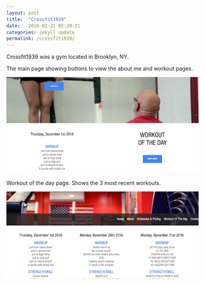 ```yaml
---
layout: post
title:  "Crossfit1939"
date:   2016-02-21 05:20:21
categories: jekyll update
permalink: /crossfit1939/
---
```


<p>Crossfit1939 was a gym located in Brooklyn, NY.</p>
<p>The main page showing buttons to view the about me and workout pages.</p>
<img src='/css/assets/images/crossfit1939/main_page.png' />
<p>Workout of the day page. Shows the 3 most recent workouts.</p>
<img src='/css/assets/images/crossfit1939/workouts.png' />
